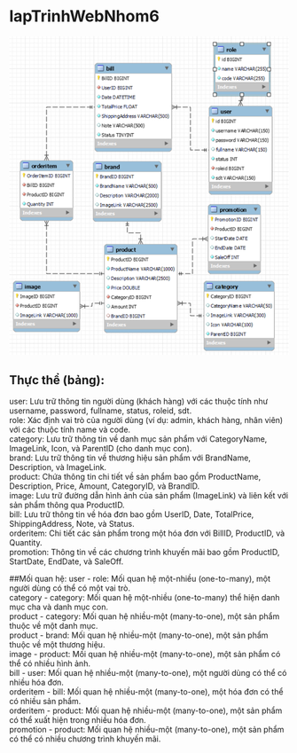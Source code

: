 # lapTrinhWebNhom6
![ERD - Entity Relationship Diagram](image/333804008-9a5c7db3-ba1a-46bf-b3b6-f29318d70585.png)

## Thực thể (bảng):

user: Lưu trữ thông tin người dùng (khách hàng) với các thuộc tính như username, password, fullname, status, roleid, sdt.  
role: Xác định vai trò của người dùng (ví dụ: admin, khách hàng, nhân viên) với các thuộc tính name và code.  
category: Lưu trữ thông tin về danh mục sản phẩm với CategoryName, ImageLink, Icon, và ParentID (cho danh mục con).  
brand: Lưu trữ thông tin về thương hiệu sản phẩm với BrandName, Description, và ImageLink.  
product: Chứa thông tin chi tiết về sản phẩm bao gồm ProductName, Description, Price, Amount, CategoryID, và BrandID.  
image: Lưu trữ đường dẫn hình ảnh của sản phẩm (ImageLink) và liên kết với sản phẩm thông qua ProductID.  
bill: Lưu trữ thông tin về hóa đơn bao gồm UserID, Date, TotalPrice, ShippingAddress, Note, và Status.  
orderitem: Chi tiết các sản phẩm trong một hóa đơn với BillID, ProductID, và Quantity.  
promotion: Thông tin về các chương trình khuyến mãi bao gồm ProductID, StartDate, EndDate, và SaleOff.  

##Mối quan hệ:
user - role: Mối quan hệ một-nhiều (one-to-many), một người dùng có thể có một vai trò.  
category - category: Mối quan hệ một-nhiều (one-to-many) thể hiện danh mục cha và danh mục con.  
product - category: Mối quan hệ nhiều-một (many-to-one), một sản phẩm thuộc về một danh mục.  
product - brand: Mối quan hệ nhiều-một (many-to-one), một sản phẩm thuộc về một thương hiệu.  
image - product: Mối quan hệ nhiều-một (many-to-one), một sản phẩm có thể có nhiều hình ảnh.  
bill - user: Mối quan hệ nhiều-một (many-to-one), một người dùng có thể có nhiều hóa đơn.  
orderitem - bill: Mối quan hệ nhiều-một (many-to-one), một hóa đơn có thể có nhiều sản phẩm.  
orderitem - product: Mối quan hệ nhiều-một (many-to-one), một sản phẩm có thể xuất hiện trong nhiều hóa đơn.  
promotion - product: Mối quan hệ nhiều-một (many-to-one), một sản phẩm có thể có nhiều chương trình khuyến mãi.  

